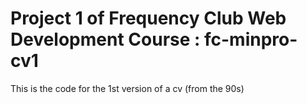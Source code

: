 # Project 1 of Frequency Club Web Development Course : fc-minpro-cv1
This is the code for the 1st version of a cv (from the 90s)
